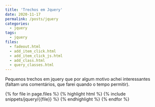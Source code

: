 ```yaml
---
title: 'Trechos em Jquery'
date: 2020-11-17
permalink: /posts/jquery
categories:
  - jquery
tags:
  - jquery
files:
  - fadeout.html
  - add_item_click.html
  - add_item_click_js.html
  - add_class.html
  - query_classes.html
---
```


Pequenos trechos em jquery que por algum motivo achei interessantes
(faltam uns comentários, que farei quando o tempo permitir).
<ul id="toc"></ul>

{% for file in page.files %}
  {% highlight html %}
  {% include snippets/jquery/{{file}} %}
  {% endhighlight %}
{% endfor %}











